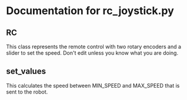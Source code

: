 # Documentation for rc_joystick.py 

## RC 
This class represents the remote control with two rotary encoders and a slider to set the speed. Don't edit unless you know what you are doing. 

## set_values 
This calculates the speed between MIN_SPEED and MAX_SPEED that is sent to the robot.

